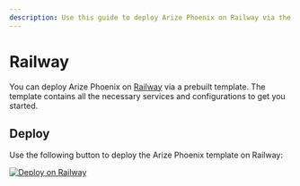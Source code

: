 ```yaml
---
description: Use this guide to deploy Arize Phoenix on Railway via the prebuilt template.
---
```


# Railway

You can deploy Arize Phoenix on [Railway](https://railway.app/) via a prebuilt template.
The template contains all the necessary services and configurations to get you started.
## Deploy

Use the following button to deploy the Arize Phoenix template on Railway:


[![Deploy on Railway](https://railway.app/button.svg)](https://railway.app/template/PTHRoq?referralCode=Xe2txW)

